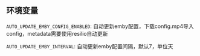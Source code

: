 ## 环境变量

`AUTO_UPDATE_EMBY_CONFIG_ENABLED`: 自动更新emby配置，下载config.mp4导入config，metadata需要使用resilio自动更新

`AUTO_UPDATE_EMBY_INTERVAL`: 自动更新emby配置间隔，默认7，单位天